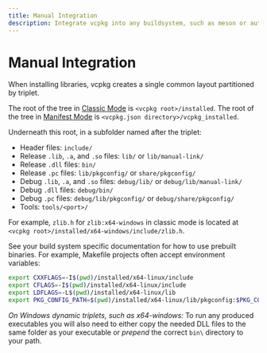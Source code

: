```yaml
---
title: Manual Integration
description: Integrate vcpkg into any buildsystem, such as meson or autoconf.
---
```


# Manual Integration

When installing libraries, vcpkg creates a single common layout partitioned by triplet. 

The root of the tree in [Classic Mode](../classic-mode.md) is `<vcpkg root>/installed`. The root of the tree in [Manifest Mode](../manifests.md) is `<vcpkg.json directory>/vcpkg_installed`.

Underneath this root, in a subfolder named after the triplet:

* Header files: `include/`
* Release `.lib`, `.a`, and `.so` files: `lib/` or `lib/manual-link/`
* Release `.dll` files: `bin/`
* Release `.pc` files: `lib/pkgconfig/` or `share/pkgconfig/`
* Debug `.lib`, `.a`, and `.so` files: `debug/lib/` or `debug/lib/manual-link/`
* Debug `.dll` files: `debug/bin/`
* Debug `.pc` files: `debug/lib/pkgconfig/` or `debug/share/pkgconfig/`
* Tools: `tools/<port>/`

For example, `zlib.h` for `zlib:x64-windows` in classic mode is located at `<vcpkg root>/installed/x64-windows/include/zlib.h`.

See your build system specific documentation for how to use prebuilt binaries. For example, Makefile projects often accept environment variables:

```sh
export CXXFLAGS=-I$(pwd)/installed/x64-linux/include
export CFLAGS=-I$(pwd)/installed/x64-linux/include
export LDFLAGS=-L$(pwd)/installed/x64-linux/lib
export PKG_CONFIG_PATH=$(pwd)/installed/x64-linux/lib/pkgconfig:$PKG_CONFIG_PATH
```

_On Windows dynamic triplets, such as x64-windows:_ To run any produced executables you will also need to either copy the needed DLL files to the same folder as your executable or *prepend* the correct `bin\` directory to your path.
